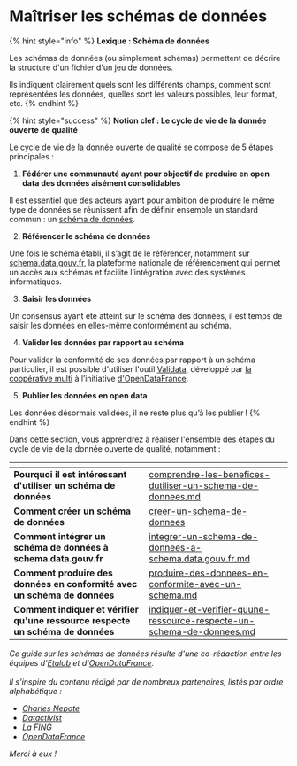 # Maîtriser les schémas de données

{% hint style="info" %}
**Lexique : Schéma de données**

Les schémas de données (ou simplement schémas) permettent de décrire la structure d'un fichier d'un jeu de données.&#x20;

Ils indiquent clairement quels sont les différents champs, comment sont représentées les données, quelles sont les valeurs possibles, leur format, etc.
{% endhint %}

{% hint style="success" %}
**Notion clef : Le cycle de vie de la donnée ouverte de qualité**&#x20;

Le cycle de vie de la donnée ouverte de qualité se compose de 5 étapes principales :&#x20;

1. **Fédérer une communauté ayant pour objectif de produire en open data des données aisément consolidables**

Il est essentiel que des acteurs ayant pour ambition de produire le même type de données se réunissent afin de définir ensemble un standard commun : un [schéma de données](creer-un-schema-de-donnees/).

2. **Référencer le schéma de données**

Une fois le schéma établi, il s’agit de le référencer, notamment sur [schema.data.gouv.fr](http://schema.data.gouv.fr/), la plateforme nationale de référencement qui permet un accès aux schémas et facilite l’intégration avec des systèmes informatiques.

3. **Saisir les données**

Un consensus ayant été atteint sur le schéma des données, il est temps de saisir les données en elles-même conformément au schéma.

4. **Valider les données par rapport au schéma**

Pour valider la conformité de ses données par rapport à un schéma particulier, il est possible d'utiliser l'outil [Validata](https://validata.fr/), développé par [la coopérative multi](https://www.multi.coop/) à l’initiative [d'OpenDataFrance](https://www.opendatafrance.net/).&#x20;

5. **Publier les données en open data**

Les données désormais validées, il ne reste plus qu’à les publier !
{% endhint %}

Dans cette section, vous apprendrez à réaliser l'ensemble des étapes du cycle de vie de la donnée ouverte de qualité, notamment :&#x20;

<table data-card-size="large" data-view="cards"><thead><tr><th></th><th data-hidden data-card-target data-type="content-ref"></th></tr></thead><tbody><tr><td><strong>Pourquoi il est intéressant d'utiliser un schéma de données</strong></td><td><a href="comprendre-les-benefices-dutiliser-un-schema-de-donnees.md">comprendre-les-benefices-dutiliser-un-schema-de-donnees.md</a></td></tr><tr><td><strong>Comment créer un schéma de données</strong></td><td><a href="creer-un-schema-de-donnees/">creer-un-schema-de-donnees</a></td></tr><tr><td><strong>Comment intégrer un schéma de données à schema.data.gouv.fr</strong></td><td><a href="integrer-un-schema-de-donnees-a-schema.data.gouv.fr.md">integrer-un-schema-de-donnees-a-schema.data.gouv.fr.md</a></td></tr><tr><td><strong>Comment produire des données en conformité avec un schéma de données</strong></td><td><a href="produire-des-donnees-en-conformite-avec-un-schema.md">produire-des-donnees-en-conformite-avec-un-schema.md</a></td></tr><tr><td><strong>Comment indiquer et vérifier qu'une ressource respecte un schéma de données</strong></td><td><a href="indiquer-et-verifier-quune-ressource-respecte-un-schema-de-donnees.md">indiquer-et-verifier-quune-ressource-respecte-un-schema-de-donnees.md</a></td></tr></tbody></table>

_Ce guide sur les schémas de données résulte d'une co-rédaction entre les équipes d'_[_Etalab_](https://www.etalab.gouv.fr/) _et d'_[_OpenDataFrance_](https://www.opendatafrance.net/)_._\
\
_Il s'inspire du contenu rédigé par de nombreux partenaires, listés par ordre alphabétique :_

* [_Charles Nepote_](https://twitter.com/charlesnepote)
* [_Datactivist_](https://datactivist.coop/)
* [_La FING_](https://fing.org/)
* [_OpenDataFrance_](http://www.opendatafrance.net/)

_Merci à eux !_
